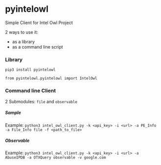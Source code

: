 # pyintelowl

Simple Client for Intel Owl Project

2 ways to use it:
* as a library
* as a command line script

### Library
`pip3 install pyintelowl`

`from pyintelowl.pyintelowl import IntelOwl`


### Command line Client
2 Submodules: `file` and `observable`

##### Sample
Example:
`python3 intel_owl_client.py -k <api_key> -i <url> -a PE_Info -a File_Info file -f <path_to_file>`

##### Observable
Example:
`python3 intel_owl_client.py -k <api_key> -i <url> -a AbuseIPDB -a OTXQuery observable -v google.com`